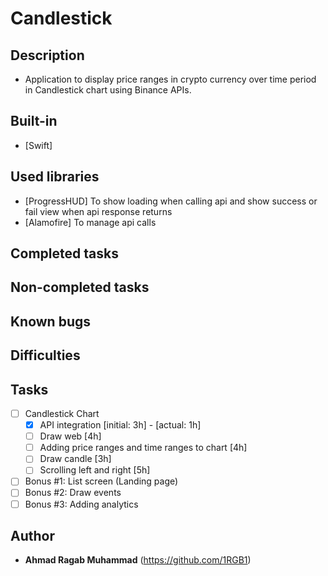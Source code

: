 # Candlestick

## Description

- Application to display price ranges in crypto currency over time period in Candlestick chart using Binance APIs.

## Built-in

- [Swift]

## Used libraries

- [ProgressHUD] To show loading when calling api and show success or fail view when api response returns
- [Alamofire] To manage api calls

## Completed tasks

## Non-completed tasks

## Known bugs

## Difficulties

## Tasks

- [ ] Candlestick Chart
    - [X] API integration [initial: 3h] - [actual: 1h]
    - [ ] Draw web [4h]
    - [ ] Adding price ranges and time ranges to chart [4h]
    - [ ] Draw candle [3h]
    - [ ] Scrolling left and right [5h]
- [ ] Bonus #1: List screen (Landing page)
- [ ] Bonus #2: Draw events
- [ ] Bonus #3: Adding analytics

## Author

- **Ahmad Ragab Muhammad** (https://github.com/1RGB1)